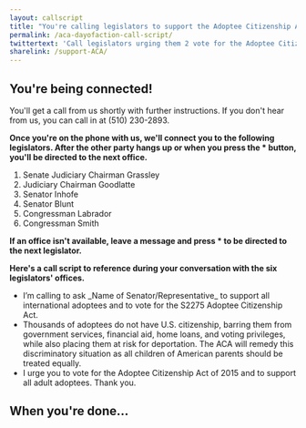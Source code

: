 ```yaml
---
layout: callscript
title: "You're calling legislators to support the Adoptee Citizenship Act"
permalink: /aca-dayofaction-call-script/
twittertext: 'Call legislators urging them 2 vote for the Adoptee Citizenship Act! %23citizenshipforalladoptees'
sharelink: /support-ACA/
---
```

## You're being connected!

You'll get a call from us shortly with further instructions. If you don't hear from us, you can call in at (510) 230-2893. 

<strong> Once you're on the phone with us, we'll connect you to the following legislators. After the other party hangs up or when you press the * button, you'll be directed to the next office. </strong>

<ol>
<li>Senate Judiciary Chairman Grassley</li>
<li>Judiciary Chairman Goodlatte</li>
<li>Senator Inhofe</li>
<li>Senator Blunt</li>
<li>Congressman Labrador</li>
<li>Congressman Smith</li>
</ol>

<strong>If an office isn't available, leave a message and press * to be directed to the next legislator. </strong>

__Here's a call script to reference during your conversation with the six legislators' offices.__

<div class="featurebox">
<ul class="script">
<li>I’m calling to ask _Name of Senator/Representative_ to support all international adoptees and to vote for the S2275 Adoptee Citizenship Act.</li>
<li>Thousands of adoptees do not have U.S. citizenship, barring them from government services, financial aid, home loans, and voting privileges, while also placing them at risk for deportation. The ACA will remedy this discriminatory situation as all children of American parents should be treated equally.</li>
<li>I urge you to vote for the Adoptee Citizenship Act of 2015 and to support all adult adoptees. Thank you.
</li></ul>
</div>

## When you're done...